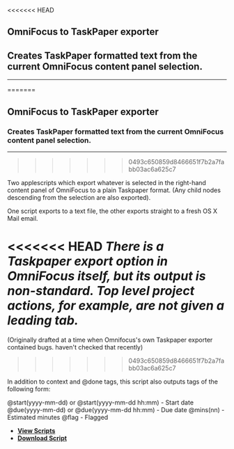 <<<<<<< HEAD

## OmniFocus to TaskPaper exporter
## Creates TaskPaper formatted text from the current OmniFocus content panel selection.
---
=======
## OmniFocus to TaskPaper exporter
### Creates TaskPaper formatted text from the current OmniFocus content panel selection.
---

>>>>>>> 0493c650859d8466651f7b2a7fabb03ac6a625c7

Two applescripts which export whatever is selected in the right-hand content panel of OmniFocus to a plain Taskpaper format. (Any child nodes descending from the selection are also exported).

One script exports to a text file, the other exports straight to a fresh OS X Mail email.

<<<<<<< HEAD
*There is a Taskpaper export option in OmniFocus itself, but its output is non-standard. Top level project actions, for example, are not given a leading tab.*
=======
(Originally drafted at a time when Omnifocus's own Taskpaper exporter contained bugs.
haven't checked that recently)
>>>>>>> 0493c650859d8466651f7b2a7fabb03ac6a625c7

In addition to context and @done tags, this script also outputs tags of the following form:

@start(yyyy-mm-dd) or @start(yyyy-mm-dd hh:mm) - Start date 
@due(yyyy-mm-dd) or @due(yyyy-mm-dd hh:mm) - Due date
@mins(nn) - Estimated minutes
@flag - Flagged


- [**View Scripts**](https://github.com/RobTrew/tree-tools/tree/master/OmniFocus%20scripts/TaskPaper%20scripts)
- [**Download Script**](https://github.com/RobTrew/tree-tools/tree/master/OmniFocus%20scripts/TaskPaper%20scripts)


